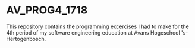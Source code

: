 # AV_PROG4_1718
This repository contains the programming excercises I had to make for the 4th period of my software engineering education at Avans Hogeschool 's-Hertogenbosch.
